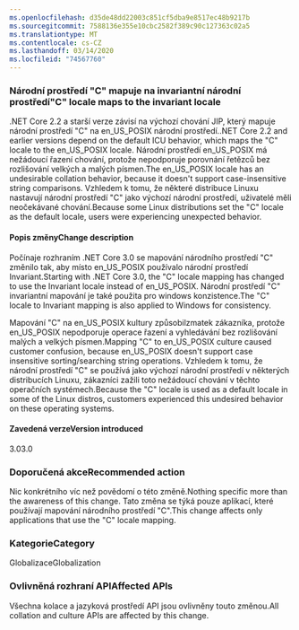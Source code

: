 ```yaml
---
ms.openlocfilehash: d35de48dd22003c851cf5dba9e8517ec48b9217b
ms.sourcegitcommit: 7588136e355e10cbc2582f389c90c127363c02a5
ms.translationtype: MT
ms.contentlocale: cs-CZ
ms.lasthandoff: 03/14/2020
ms.locfileid: "74567760"
---
```

### <a name="c-locale-maps-to-the-invariant-locale"></a><span data-ttu-id="bb396-101">Národní prostředí "C" mapuje na invariantní národní prostředí</span><span class="sxs-lookup"><span data-stu-id="bb396-101">"C" locale maps to the invariant locale</span></span>

<span data-ttu-id="bb396-102">.NET Core 2.2 a starší verze závisí na výchozí chování JIP, který mapuje národní prostředí "C" na en_US_POSIX národní prostředí.</span><span class="sxs-lookup"><span data-stu-id="bb396-102">.NET Core 2.2 and earlier versions depend on the default ICU behavior, which maps the "C" locale to the en_US_POSIX locale.</span></span> <span data-ttu-id="bb396-103">Národní prostředí en_US_POSIX má nežádoucí řazení chování, protože nepodporuje porovnání řetězců bez rozlišování velkých a malých písmen.</span><span class="sxs-lookup"><span data-stu-id="bb396-103">The en_US_POSIX locale has an undesirable collation behavior, because it doesn't support case-insensitive string comparisons.</span></span> <span data-ttu-id="bb396-104">Vzhledem k tomu, že některé distribuce Linuxu nastavují národní prostředí "C" jako výchozí národní prostředí, uživatelé měli neočekávané chování.</span><span class="sxs-lookup"><span data-stu-id="bb396-104">Because some Linux distributions set the "C" locale as the default locale, users were experiencing unexpected behavior.</span></span>

#### <a name="change-description"></a><span data-ttu-id="bb396-105">Popis změny</span><span class="sxs-lookup"><span data-stu-id="bb396-105">Change description</span></span>

<span data-ttu-id="bb396-106">Počínaje rozhraním .NET Core 3.0 se mapování národního prostředí "C" změnilo tak, aby místo en_US_POSIX používalo národní prostředí Invariant.</span><span class="sxs-lookup"><span data-stu-id="bb396-106">Starting with .NET Core 3.0, the "C" locale mapping has changed to use the Invariant locale instead of en_US_POSIX.</span></span> <span data-ttu-id="bb396-107">Národní prostředí "C" invariantní mapování je také použita pro windows konzistence.</span><span class="sxs-lookup"><span data-stu-id="bb396-107">The "C" locale to Invariant mapping is also applied to Windows for consistency.</span></span>

<span data-ttu-id="bb396-108">Mapování "C" na en_US_POSIX kultury způsobilzmatek zákazníka, protože en_US_POSIX nepodporuje operace řazení a vyhledávání bez rozlišování malých a velkých písmen.</span><span class="sxs-lookup"><span data-stu-id="bb396-108">Mapping "C" to en_US_POSIX culture caused customer confusion, because en_US_POSIX doesn't support case insensitive sorting/searching string operations.</span></span> <span data-ttu-id="bb396-109">Vzhledem k tomu, že národní prostředí "C" se používá jako výchozí národní prostředí v některých distribucích Linuxu, zákazníci zažili toto nežádoucí chování v těchto operačních systémech.</span><span class="sxs-lookup"><span data-stu-id="bb396-109">Because the "C" locale is used as a default locale in some of the Linux distros, customers experienced this undesired behavior on these operating systems.</span></span>

#### <a name="version-introduced"></a><span data-ttu-id="bb396-110">Zavedená verze</span><span class="sxs-lookup"><span data-stu-id="bb396-110">Version introduced</span></span>

<span data-ttu-id="bb396-111">3.0</span><span class="sxs-lookup"><span data-stu-id="bb396-111">3.0</span></span>

### <a name="recommended-action"></a><span data-ttu-id="bb396-112">Doporučená akce</span><span class="sxs-lookup"><span data-stu-id="bb396-112">Recommended action</span></span>

<span data-ttu-id="bb396-113">Nic konkrétního víc než povědomí o této změně.</span><span class="sxs-lookup"><span data-stu-id="bb396-113">Nothing specific more than the awareness of this change.</span></span> <span data-ttu-id="bb396-114">Tato změna se týká pouze aplikací, které používají mapování národního prostředí "C".</span><span class="sxs-lookup"><span data-stu-id="bb396-114">This change affects only applications that use the "C" locale mapping.</span></span>

### <a name="category"></a><span data-ttu-id="bb396-115">Kategorie</span><span class="sxs-lookup"><span data-stu-id="bb396-115">Category</span></span>

<span data-ttu-id="bb396-116">Globalizace</span><span class="sxs-lookup"><span data-stu-id="bb396-116">Globalization</span></span>

### <a name="affected-apis"></a><span data-ttu-id="bb396-117">Ovlivněná rozhraní API</span><span class="sxs-lookup"><span data-stu-id="bb396-117">Affected APIs</span></span>

<span data-ttu-id="bb396-118">Všechna kolace a jazyková prostředí API jsou ovlivněny touto změnou.</span><span class="sxs-lookup"><span data-stu-id="bb396-118">All collation and culture APIs are affected by this change.</span></span>

<!--

-->
